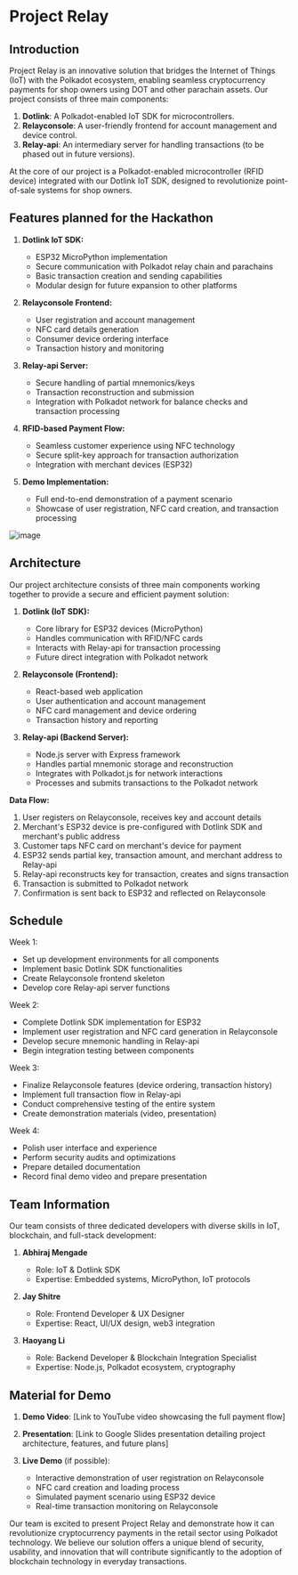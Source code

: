 # Project Relay

## Introduction
Project Relay is an innovative solution that bridges the Internet of Things (IoT) with the Polkadot ecosystem, enabling seamless cryptocurrency payments for shop owners using DOT and other parachain assets. Our project consists of three main components:

1. **Dotlink**: A Polkadot-enabled IoT SDK for microcontrollers.
2. **Relayconsole**: A user-friendly frontend for account management and device control.
3. **Relay-api**: An intermediary server for handling transactions (to be phased out in future versions).

At the core of our project is a Polkadot-enabled microcontroller (RFID device) integrated with our Dotlink IoT SDK, designed to revolutionize point-of-sale systems for shop owners.

## Features planned for the Hackathon

1. **Dotlink IoT SDK:**
   - ESP32 MicroPython implementation
   - Secure communication with Polkadot relay chain and parachains
   - Basic transaction creation and sending capabilities
   - Modular design for future expansion to other platforms

2. **Relayconsole Frontend:**
   - User registration and account management
   - NFC card details generation
   - Consumer device ordering interface
   - Transaction history and monitoring

3. **Relay-api Server:**
   - Secure handling of partial mnemonics/keys
   - Transaction reconstruction and submission
   - Integration with Polkadot network for balance checks and transaction processing

4. **RFID-based Payment Flow:**
   - Seamless customer experience using NFC technology
   - Secure split-key approach for transaction authorization
   - Integration with merchant devices (ESP32)

5. **Demo Implementation:**
   - Full end-to-end demonstration of a payment scenario
   - Showcase of user registration, NFC card creation, and transaction processing
  

![image](https://github.com/user-attachments/assets/e39b5c2e-1807-4dc3-b16a-9d103b6624b7)


## Architecture

Our project architecture consists of three main components working together to provide a secure and efficient payment solution:

1. **Dotlink (IoT SDK):**
   - Core library for ESP32 devices (MicroPython)
   - Handles communication with RFID/NFC cards
   - Interacts with Relay-api for transaction processing
   - Future direct integration with Polkadot network

2. **Relayconsole (Frontend):**
   - React-based web application
   - User authentication and account management
   - NFC card management and device ordering
   - Transaction history and reporting

3. **Relay-api (Backend Server):**
   - Node.js server with Express framework
   - Handles partial mnemonic storage and reconstruction
   - Integrates with Polkadot.js for network interactions
   - Processes and submits transactions to the Polkadot network

**Data Flow:**
1. User registers on Relayconsole, receives key and account details
2. Merchant's ESP32 device is pre-configured with Dotlink SDK and merchant's public address
3. Customer taps NFC card on merchant's device for payment
4. ESP32 sends partial key, transaction amount, and merchant address to Relay-api
5. Relay-api reconstructs key for transaction, creates and signs transaction
6. Transaction is submitted to Polkadot network
7. Confirmation is sent back to ESP32 and reflected on Relayconsole

## Schedule

Week 1:
- Set up development environments for all components
- Implement basic Dotlink SDK functionalities
- Create Relayconsole frontend skeleton
- Develop core Relay-api server functions

Week 2:
- Complete Dotlink SDK implementation for ESP32
- Implement user registration and NFC card generation in Relayconsole
- Develop secure mnemonic handling in Relay-api
- Begin integration testing between components

Week 3:
- Finalize Relayconsole features (device ordering, transaction history)
- Implement full transaction flow in Relay-api
- Conduct comprehensive testing of the entire system
- Create demonstration materials (video, presentation)

Week 4:
- Polish user interface and experience
- Perform security audits and optimizations
- Prepare detailed documentation
- Record final demo video and prepare presentation

## Team Information

Our team consists of three dedicated developers with diverse skills in IoT, blockchain, and full-stack development:

1. **Abhiraj Mengade**
   - Role: IoT & Dotlink SDK
   - Expertise: Embedded systems, MicroPython, IoT protocols

2. **Jay Shitre**
   - Role: Frontend Developer & UX Designer
   - Expertise: React, UI/UX design, web3 integration

3. **Haoyang Li**
   - Role: Backend Developer & Blockchain Integration Specialist
   - Expertise: Node.js, Polkadot ecosystem, cryptography

## Material for Demo

1. **Demo Video**: 
   [Link to YouTube video showcasing the full payment flow]

2. **Presentation**: 
   [Link to Google Slides presentation detailing project architecture, features, and future plans]

3. **Live Demo** (if possible):
   - Interactive demonstration of user registration on Relayconsole
   - NFC card creation and loading process
   - Simulated payment scenario using ESP32 device
   - Real-time transaction monitoring on Relayconsole

Our team is excited to present Project Relay and demonstrate how it can revolutionize cryptocurrency payments in the retail sector using Polkadot technology. We believe our solution offers a unique blend of security, usability, and innovation that will contribute significantly to the adoption of blockchain technology in everyday transactions.
